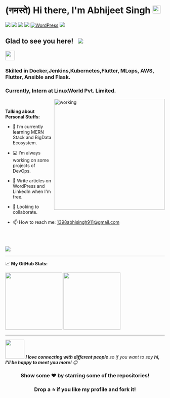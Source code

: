 <h1> (नमस्ते) Hi there, I'm Abhijeet Singh <img src="https://media.giphy.com/media/hvRJCLFzcasrR4ia7z/giphy.gif" width="25px"> </h1>


[<img src="https://img.shields.io/badge/linkedin-%230077B5.svg?&style=for-the-badge&logo=linkedin&logoColor=white" />](https://www.linkedin.com/in/1398abhisingh911)
[<img src = "https://img.shields.io/badge/instagram-%23E4405F.svg?&style=for-the-badge&logo=instagram&logoColor=white">](https://instagram.com/abhijeetsingh.dx)
[<img src = "https://img.shields.io/badge/DockerHub-%23E4405F.svg?&style=for-the-badge&logo=instagram&logoColor=white">](https://hub.docker.com/u/1398abhisingh911)
[<img src = "https://img.shields.io/badge/Ansible Galaxy-%23E4405F.svg?&style=for-the-badge&logo=instagram&logoColor=white">](https://galaxy.ansible.com/1398abhisingh911)
[<img alt="WordPress" src="https://img.shields.io/badge/WordPress-%23E4405F.svg?&style=for-the-badge&logo=&logoColor=white%22">](https://1398abhisingh911.wordpress.com/)
[<img src ="https://img.shields.io/badge/Email-Here-%23E4405F.svg?&style=for-the-badge&logo=&logoColor=white%22">](mailto:1398abhisingh911@gmail.com)


## Glad to see you here! &nbsp; ![](https://visitor-badge.glitch.me/badge?page_id=1398abhisingh911.1398abhisingh911) 


<div>
<img src="https://media.giphy.com/media/WUlplcMpOCEmTGBtBW/giphy.gif" width="30">

### Skilled in Docker,Jenkins,Kubernetes,Flutter, MLops, AWS, Flutter, Ansible and Flask.


### Currently, Intern at LinuxWorld Pvt. Limited.
</div>

<div>
<img align="right" alt="working" src="https://user-images.githubusercontent.com/57112545/111080199-5fa60f00-8523-11eb-85ea-5262e89445b0.jpg" width="350" height="350" />

<br>

**Talking about Personal Stuffs:**

- 🚀 I’m currently learning MERN Stack and BigData Ecosystem.

- 💻 I’m always working on some projects of DevOps.

- 📝 Write articles on WordPress and LinkedIn when I'm free.

- 🤲 Looking to collaborate.

- 📫 How to reach me: 1398abhisingh911@gmail.com
</div>
<br>
<br>

![](https://komarev.com/ghpvc/?username=1398abhisingh911&color=blueviolet&style=flat)


---

📈 **My GitHub Stats:**


<img height="180em" src="https://github-readme-stats.vercel.app/api?username=1398abhisingh911&show_icons=true&hide_border=true&&count_private=true&include_all_commits=true" />
<img height="180em" src="https://github-readme-stats.vercel.app/api/top-langs/?username=1398abhisingh911&exclude_repo=KNN-Image-Classification&show_icons=true&hide_border=true&layout=compact&langs_count=8"/>

---

<!--START_SECTION:waka-->
<!--END_SECTION:waka-->


<img src="https://media.giphy.com/media/LnQjpWaON8nhr21vNW/giphy.gif" width="60"> <em><b>I love connecting with different people</b> so if you want to say <b>hi, I'll be happy to meet you more!</b> 😊</em>


<div align="center">
  
### Show some ❤️ by starring some of the repositories!
### Drop a ⭐ if you like my profile and fork it!

</div>
